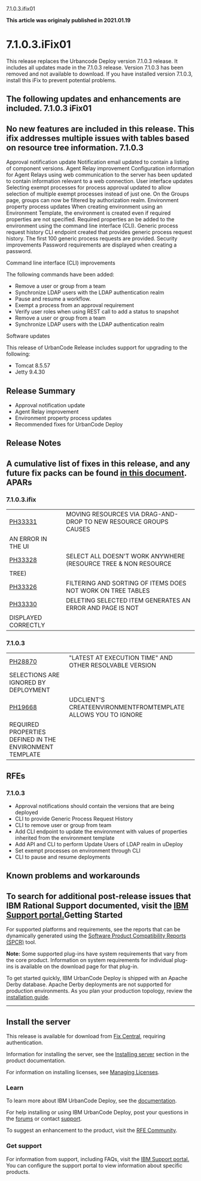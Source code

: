 





7.1.0.3.ifix01

**This article was originaly published in 2021.01.19**


7.1.0.3.iFix01
==============




This release replaces the Urbancode Deploy version 7.1.0.3 release. It includes all updates made in the 7.1.0.3 release. Version 7.1.0.3 has been removed and not available to download. If you have installed version 7.1.0.3, install this iFix to prevent potential problems.

The following updates and enhancements are included.
7.1.0.3 iFix01
--------------


No new features are included in this release. This ifix addresses multiple issues with tables based on resource tree information.
7.1.0.3
-------



Approval notification update
Notification email updated to contain a listing of component versions.
Agent Relay improvement
Configuration information for Agent Relays using web communication to the server has been updated to contain information relevant to a web connection.
User interface updates
Selecting exempt processes for process approval updated to allow selection of multiple exempt processes instead of just one.
On the Groups page, groups can now be filtered by authorization realm.
Environment property process updates
When creating environment using an Environment Template, the environment is created even if required properties are not specified. Required properties an be added to the environment using the command line interface (CLI).
Generic process request history
CLI endpoint created that provides generic process request history. The first 100 generic process requests are provided.
Security improvements
Password requirements are displayed when creating a password.

Command line interface (CLI) improvements

The following commands have been added:
* Remove a user or group from a team
* Synchronize LDAP users with the LDAP authentication realm
* Pause and resume a workflow.
* Exempt a process from an approval requirement
* Verify user roles when using REST call to add a status to snapshot
* Remove a user or group from a team
* Synchronize LDAP users with the LDAP authentication realm


Software updates

This release of UrbanCode Release includes support for upgrading to the following:
* Tomcat 8.5.57
* Jetty 9.4.30

Release Summary
---------------

  
* Approval notification update
* Agent Relay improvement
* Environment property process updates
* Recommended fixes for UrbanCode Deploy

Release Notes
-------------

  
A cumulative list of fixes in this release, and any future fix packs can be found [in this document](https://www.urbancode.com/whats-new/fixlist/).
APARs
-----


### 7.1.0.3.ifix




|  |  |
| --- | --- |
| [PH33331](http://www.ibm.com/support/docview.wss?uid=swg1PH33331) | MOVING RESOURCES VIA DRAG-AND-DROP TO NEW RESOURCE GROUPS CAUSES
AN ERROR IN THE UI |
| [PH33328](http://www.ibm.com/support/docview.wss?uid=swg1PH33328) | SELECT ALL DOESN'T WORK ANYWHERE (RESOURCE TREE & NON RESOURCE
TREE) |
| [PH33326](http://www.ibm.com/support/docview.wss?uid=swg1PH33326) | FILTERING AND SORTING OF ITEMS DOES NOT WORK ON TREE TABLES |
| [PH33330](http://www.ibm.com/support/docview.wss?uid=swg1PH33330) | DELETING SELECTED ITEM GENERATES AN ERROR AND PAGE IS NOT
DISPLAYED CORRECTLY |


### 7.1.0.3




|  |  |
| --- | --- |
| [PH28870](http://www.ibm.com/support/docview.wss?uid=swg1PH28870) | "LATEST AT EXECUTION TIME" AND OTHER RESOLVABLE VERSION
SELECTIONS ARE IGNORED BY DEPLOYMENT |
| [PH19668](http://www.ibm.com/support/docview.wss?uid=swg1PH19668) | UDCLIENT'S CREATEENVIRONMENTFROMTEMPLATE ALLOWS YOU TO IGNORE
REQUIRED PROPERTIES DEFINED IN THE ENVIRONMENT TEMPLATE |


RFEs
----


### 7.1.0.3


* Approval notifications should contain the versions that are being deployed
* CLI to provide Generic Process Request History
* CLI to remove user or group from team
* Add CLI endpoint to update the environment with values of properties inherited from the environment template
* Add API and CLI to perform Update Users of LDAP realm in uDeploy
* Set exempt processes on environment through CLI
* CLI to pause and resume deployments


Known problems and workarounds
------------------------------


To search for additional post-release issues that IBM Rational Support documented, visit the [IBM Support portal.](https://www-947.ibm.com/support/entry/myportal/support?brandind=Rational)Getting Started
---------------

  
For supported platforms and requirements, see the reports that can be dynamically generated using the [Software Product Compatibility Reports (SPCR)](https://www.ibm.com/software/reports/compatibility/clarity/index.html) tool.

**Note:** Some supported plug-ins have system requirements that vary from the core product. Information on system requirements for individual plug-ins is available on the download page for that plug-in.

To get started quickly, IBM UrbanCode Deploy is shipped with an Apache Derby database. Apache Derby deployments are not supported for production environments. As you plan your production topology, review the [installation guide](http://www.ibm.com/support/knowledgecenter/SS4GSP_7.1.0/com.ibm.udeploy.install.doc/topics/install_ch.html).



---


Install the server
------------------


This release is available for download from [Fix Central](https://www.ibm.com/support/fixcentral/swg/downloadFixes?parent=ibm%7ERational&product=ibm/Rational/IBM+UrbanCode+Deploy&release=All&platform=All&function=fixId&fixids=7.1.0.3.ifix01-IBM-UrbanCode-Deploy&includeRequisites=1&includeSupersedes=0&downloadMethod=http), requiring authentication.

Information for installing the server, see the [Installing server](http://www-01.ibm.com/support/knowledgecenter/SS4GSP_7.1.0/com.ibm.udeploy.install.doc/topics/install_ch.html) section in the product documentation.

For information on installing licenses, see [Managing Licenses](https://www.ibm.com/support/knowledgecenter/SS4GSP_7.1.0/com.ibm.udeploy.doc/topics/licenseManage.html).
### Learn


To learn more about IBM UrbanCode Deploy, see the [documentation](http://www-01.ibm.com/support/knowledgecenter/SS4GSP_7.1.0/com.ibm.udeploy.doc/ucd_version_welcome.html).

For help installing or using IBM UrbanCode Deploy, post your questions in the [forums](https://developer.ibm.com/answers?community=urbancode) or contact [support](http://www-947.ibm.com/support/entry/portal/support?brandind=Rational).

To suggest an enhancement to the product, visit the [RFE Community](http://www.ibm.com/developerworks/rfe/execute?use_case=submitRfe).
### Get support


For information from support, including FAQs, visit the [IBM Support portal.](https://www.ibm.com/support/home) You can configure the support portal to view information about specific products.




